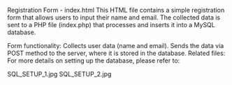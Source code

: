 Registration Form - index.html
This HTML file contains a simple registration form that allows users to input their name and email. The collected data is sent to a PHP file (index.php) that processes and inserts it into a MySQL database.

Form functionality:
Collects user data (name and email).
Sends the data via POST method to the server, where it is stored in the database.
Related files:
For more details on setting up the database, please refer to:

SQL_SETUP_1.jpg
SQL_SETUP_2.jpg
